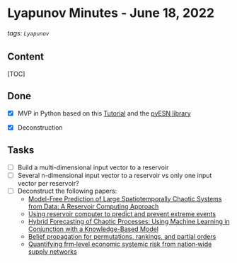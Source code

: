 # Lyapunov Minutes - June 18, 2022

###### tags: `Lyapunov`

## Content
[TOC]

## Done
- [x] MVP in Python based on this [Tutorial](https://towardsdatascience.com/predicting-stock-prices-with-echo-state-networks-f910809d23d4) and the [pyESN library](https://github.com/cknd/pyESN/blob/master/pyESN.py)
- [x] Deconstruction


## Tasks
- [ ] Build a multi-dimensional input vector to a reservoir
- [ ] Several n-dimensional input vector to a reservoir vs only one input vector per reservoir?
- [ ] Deconstruct the following papers:
  * [Model-Free Prediction of Large Spatiotemporally Chaotic Systems from Data: A Reservoir Computing Approach](https://drive.google.com/file/d/1lUf3IB6qR0tuIuKNOAZ7Nphy1FoWIdl_/view?usp=sharing)
  * [Using reservoir computer to predict and prevent extreme events](https://drive.google.com/file/d/128P_eCxYBhsobvHEjjdyqhZx47EShFPy/view?usp=sharing)
  * [Hybrid Forecasting of Chaotic Processes: Using Machine Learning in Conjunction with a Knowledge-Based Model](https://drive.google.com/file/d/1BHz6nalQUFxrbqYvBisIUyqPhpvpF8vL/view?usp=sharing)
  * [Belief propagation for permutations, rankings, and partial orders](https://drive.google.com/file/d/1XFAWnNbRln7hMxPj4evmLeUhY82YLfk1/view?usp=sharing)
  * [Quantifying frm‐level economic systemic risk from nation‐wide supply networks](https://drive.google.com/file/d/1FBUMWe7MJezhjijaCOdPDS-EBFZwCfch/view?usp=sharing)
